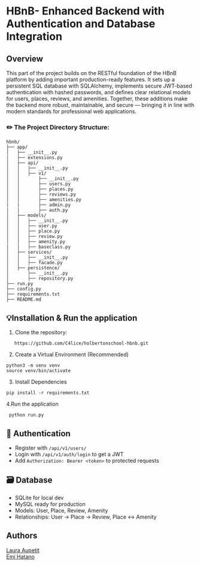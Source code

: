 # HBnB- Enhanced Backend with Authentication and Database Integration

## Overview
This part of the project builds on the RESTful foundation of the HBnB platform by adding important production-ready features. It sets up a persistent SQL database with SQLAlchemy, implements secure JWT-based authentication with hashed passwords, and defines clear relational models for users, places, reviews, and amenities. Together, these additions make the backend more robust, maintainable, and secure — bringing it in line with modern standards for professional web applications.

### ✏️ The Project Directory Structure:
```
hbnb/
├── app/
│   ├── __init__.py
|   ├── extensions.py
│   ├── api/
│   │   ├── __init__.py
│   │   ├── v1/
│   │       ├── __init__.py
│   │       ├── users.py
│   │       ├── places.py
│   │       ├── reviews.py
│   │       ├── amenities.py
|   |       ├── admin.py
|   |       ├── auth.py
│   ├── models/
│   │   ├── __init__.py
│   │   ├── user.py
│   │   ├── place.py
│   │   ├── review.py
│   │   ├── amenity.py
|   |   ├── baseclass.py
│   ├── services/
│   │   ├── __init__.py
│   │   ├── facade.py
│   ├── persistence/
│       ├── __init__.py
│       ├── repository.py
├── run.py
├── config.py
├── requirements.txt
├── README.md
```
## :bulb:Installation & Run the application

 1. Clone the repository:<br>
 ``` 
    https://github.com/C4lice/holbertonschool-hbnb.git 
 ``` 

 2. Create a Virtual Environment (Recommended) <br>
```  
python3 -m venv venv  
source venv/bin/activate  
``` 
 3. Install Dependencies<br>
  ```
pip install -r requirements.txt
```
4.Run the application<br>
```
 python run.py
 ```
## 🔑 Authentication

- Register with `/api/v1/users/`
- Login with `/api/v1/auth/login` to get a JWT
- Add `Authorization: Bearer <token>` to protected requests

## 🗃️ Database

- SQLite for local dev
- MySQL ready for production
- Models: User, Place, Review, Amenity
- Relationships: User → Place → Review, Place ↔ Amenity

 
## Authors
[Laura Aupetit](https://github.com/C4lice)<br>
[Emi Hatano](https://github.com/Emi-H106)

